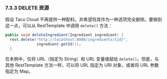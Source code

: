 ### 7.3.3 DELETE 资源

假设 Taco Cloud 不再提供一种配料，并希望将其作为一种选项完全删除。要做到这一点，可以从 RestTemplate 中调用 `delete()` 方法：

```java
public void deleteIngredient(Ingredient ingredient) {
  rest.delete("http://localhost:8080/ingredients/{id}",
              ingredient.getId());
  }
```

在本例中，仅将 URL（指定为 String）和 URL 变量值赋给 `delete()`。但是，与其他 RestTemplate 方法一样，可以将 URL 指定为 URI 对象，或者将 URL 参数指定为 Map。


